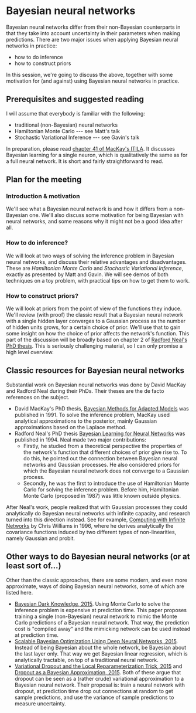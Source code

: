 # Bayesian neural networks

Bayesian neural networks differ from their non-Bayesian counterparts in that they take into account uncertainty in their parameters when making predictions. There are two major issues when applying Bayesian neural networks in practice:

  - how to do inference
  - how to construct priors

In this session, we're going to discuss the above, together with some motivation for (and against) using Bayesian neural networks in practice.

## Prerequisites and suggested reading

I will assume that everybody is familiar with the following:

  - traditional (non-Bayesian) neural networks
  - Hamiltonian Monte Carlo --- see Matt's talk
  - Stochastic Variational Inference --- see Gavin's talk
    
In preparation, please read [chapter 41 of MacKay's ITILA](http://www.inference.phy.cam.ac.uk/mackay/itprnn/ps/492.503.pdf). It discusses Bayesian learning for a single neuron, which is qualitatively the same as for a full neural network. It is short and fairly straightforward to read.

## Plan for the meeting

### Introduction & motivation

We'll see what a Bayesian neural network is and how it differs from a non-Bayesian one. We'll also discuss some motivation for being Bayesian with neural networks, and some reasons why it might not be a good idea after all.

### How to do inference?

We will look at two ways of solving the inference problem in Bayesian neural networks, and discuss their relative advantages and disadvantages. These are *Hamiltonian Monte Carlo* and *Stochastic Variational Inference*, exactly as presented by Matt and Gavin. We will see demos of both techniques on a toy problem, with practical tips on how to get them to work.

### How to construct priors?

We will look at priors from the point of view of the functions they induce. We'll review (with proof) the classic result that a Bayesian neural network with a single hidden layer converges to a Gaussian process as the number of hidden units grows, for a certain choice of prior. We'll use that to gain some insight on how the choice of prior affects the network's function. This part of the discussion will be broadly based on chapter 2 of [Radford Neal's PhD thesis](http://www.cs.toronto.edu/~radford/ftp/thesis.pdf). This is seriously challenging material, so I can only promise a high level overview.

## Classic resources for Bayesian neural networks

Substantial work on Bayesian neural networks was done by David MacKay and Radford Neal during their PhDs. Their theses are the de facto references on the subject.

  - David MacKay's PhD thesis, [Bayesian Methods for Adapted Models](http://www.inference.phy.cam.ac.uk/mackay/thesis.pdf) was published in 1991. To solve the inference problem, MacKay used analytical approximations to the posterior, mainly Gaussian approximations based on the Laplace method.
  - Radford Neal's PhD thesis [Bayesian Learning for Neural Networks](http://www.cs.toronto.edu/~radford/ftp/thesis.pdf) was published in 1994. Neal made two major contributions:
    - Firstly, he studied from a theoretical perspective the properties of the network's function that different choices of prior give rise to. To do this, he pointed out the connection between Bayesian neural networks and Gaussian processes. He also considered priors for which the Bayesian neural network does not converge to a Gaussian process.
    - Secondly, he was the first to introduce the use of Hamiltonian Monte Carlo for solving the inference problem. Before him, Hamiltonian Monte Carlo (proposed in 1987) was little known outside physics.

After Neal's work, people realized that with Gaussian processes they could analytically do Bayesian neural networks with infinite capacity, and research turned into this direction instead. See for example, [Computing with Infinite Networks](http://papers.nips.cc/paper/1197-computing-with-infinite-networks.pdf) by Chris Williams in 1996, where he derives analytically the covariance functions induced by two different types of non-linearities, namely Gaussian and probit.

## Other ways to do Bayesian neural networks (or at least sort of...)

Other than the classic approaches, there are some modern, and even more approximate, ways of doing Bayesian neural networks, some of which are listed here.

  - [Bayesian Dark Knowledge, 2015](http://papers.nips.cc/paper/5965-bayesian-dark-knowledge.pdf). Using Monte Carlo to solve the inference problem is expensive at prediction time. This paper proposes training a single (non-Bayesian) neural network to mimic the Monte Carlo predictions of a Bayesian neural network. That way, the prediction cost is "compiled away" and the mimicking network can be used instead at prediction time.
  - [Scalable Bayesian Optimization Using Deep Neural Networks, 2015](http://machinelearning.wustl.edu/mlpapers/paper_files/icml2015_snoek15.pdf). Instead of being Bayesian about the whole network, be Bayesian about the last layer only. That way we get Bayesian linear regression, which is analytically tractable, on top of a traditional neural network.
  - [Variational Dropout and the Local Reparameterization Trick, 2015](http://papers.nips.cc/paper/5666-variational-dropout-and-the-local-reparameterization-trick.pdf) and [Dropout as a Bayesian Approximation, 2015](http://arxiv.org/pdf/1506.02142v4.pdf). Both of these argue that dropout can be seen as a (rather crude) variational approximation to a Bayesian neural network. Their proposal is: train a neural network with dropout, at prediction time drop out connections at random to get sample predictions, and use the variance of sample predictions to measure uncertainty.

